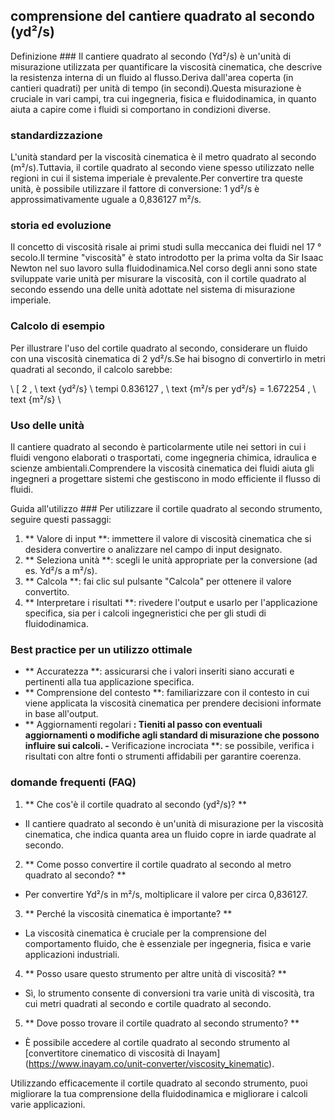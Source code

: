 ## comprensione del cantiere quadrato al secondo (yd²/s)

Definizione ###
Il cantiere quadrato al secondo (Yd²/s) è un'unità di misurazione utilizzata per quantificare la viscosità cinematica, che descrive la resistenza interna di un fluido al flusso.Deriva dall'area coperta (in cantieri quadrati) per unità di tempo (in secondi).Questa misurazione è cruciale in vari campi, tra cui ingegneria, fisica e fluidodinamica, in quanto aiuta a capire come i fluidi si comportano in condizioni diverse.

### standardizzazione
L'unità standard per la viscosità cinematica è il metro quadrato al secondo (m²/s).Tuttavia, il cortile quadrato al secondo viene spesso utilizzato nelle regioni in cui il sistema imperiale è prevalente.Per convertire tra queste unità, è possibile utilizzare il fattore di conversione: 1 yd²/s è approssimativamente uguale a 0,836127 m²/s.

### storia ed evoluzione
Il concetto di viscosità risale ai primi studi sulla meccanica dei fluidi nel 17 ° secolo.Il termine "viscosità" è stato introdotto per la prima volta da Sir Isaac Newton nel suo lavoro sulla fluidodinamica.Nel corso degli anni sono state sviluppate varie unità per misurare la viscosità, con il cortile quadrato al secondo essendo una delle unità adottate nel sistema di misurazione imperiale.

### Calcolo di esempio
Per illustrare l'uso del cortile quadrato al secondo, considerare un fluido con una viscosità cinematica di 2 yd²/s.Se hai bisogno di convertirlo in metri quadrati al secondo, il calcolo sarebbe:

\ [
2 \, \ text {yd²/s} \ tempi 0.836127 \, \ text {m²/s per yd²/s} = 1.672254 \, \ text {m²/s}
\

### Uso delle unità
Il cantiere quadrato al secondo è particolarmente utile nei settori in cui i fluidi vengono elaborati o trasportati, come ingegneria chimica, idraulica e scienze ambientali.Comprendere la viscosità cinematica dei fluidi aiuta gli ingegneri a progettare sistemi che gestiscono in modo efficiente il flusso di fluidi.

Guida all'utilizzo ###
Per utilizzare il cortile quadrato al secondo strumento, seguire questi passaggi:
1. ** Valore di input **: immettere il valore di viscosità cinematica che si desidera convertire o analizzare nel campo di input designato.
2. ** Seleziona unità **: scegli le unità appropriate per la conversione (ad es. Yd²/s a m²/s).
3. ** Calcola **: fai clic sul pulsante "Calcola" per ottenere il valore convertito.
4. ** Interpretare i risultati **: rivedere l'output e usarlo per l'applicazione specifica, sia per i calcoli ingegneristici che per gli studi di fluidodinamica.

### Best practice per un utilizzo ottimale
- ** Accuratezza **: assicurarsi che i valori inseriti siano accurati e pertinenti alla tua applicazione specifica.
- ** Comprensione del contesto **: familiarizzare con il contesto in cui viene applicata la viscosità cinematica per prendere decisioni informate in base all'output.
- ** Aggiornamenti regolari **: Tieniti al passo con eventuali aggiornamenti o modifiche agli standard di misurazione che possono influire sui calcoli.
-** Verificazione incrociata **: se possibile, verifica i risultati con altre fonti o strumenti affidabili per garantire coerenza.

### domande frequenti (FAQ)

1. ** Che cos'è il cortile quadrato al secondo (yd²/s)? **
- Il cantiere quadrato al secondo è un'unità di misurazione per la viscosità cinematica, che indica quanta area un fluido copre in iarde quadrate al secondo.

2. ** Come posso convertire il cortile quadrato al secondo al metro quadrato al secondo? **
- Per convertire Yd²/s in m²/s, moltiplicare il valore per circa 0,836127.

3. ** Perché la viscosità cinematica è importante? **
- La viscosità cinematica è cruciale per la comprensione del comportamento fluido, che è essenziale per ingegneria, fisica e varie applicazioni industriali.

4. ** Posso usare questo strumento per altre unità di viscosità? **
- Sì, lo strumento consente di conversioni tra varie unità di viscosità, tra cui metri quadrati al secondo e cortile quadrato al secondo.

5. ** Dove posso trovare il cortile quadrato al secondo strumento? **
- È possibile accedere al cortile quadrato al secondo strumento al [convertitore cinematico di viscosità di Inayam] (https://www.inayam.co/unit-converter/viscosity_kinematic).

Utilizzando efficacemente il cortile quadrato al secondo strumento, puoi migliorare la tua comprensione della fluidodinamica e migliorare i calcoli varie applicazioni.